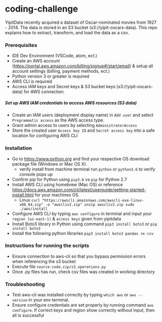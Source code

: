 # coding-challenge
YipitData recently acquired a dataset of Oscar-nominated movies from 1927 - 2014. The data is stored in an S3 bucket (s3://yipit-oscars-data). This repo explains how to extract, transform, and load the data as a csv.

### Prerequisites
- IDE Dev Environment (VSCode, atom, ect.)
- Create an AWS account (https://portal.aws.amazon.com/billing/signup#/start/email) & setup all account settings (billing, payment methods, ect.)
- Python version 3 or greater is required
- AWS CLI is required
- Access IAM keys and Secret keys & S3 bucket keys (s3://yipit-oscars-data) for AWS connection 

##### Set up AWS IAM credentials to access AWS resources (S3 data)
- Create an IAM users (deployment display name) in `Add user` and select `Programmatic access` as the AWS access type.
- Grant admin access to users by selecting `AdministratorAccess`
- Store the created user `Access key ID` and `Secret access key` into a safe location for configuring AWS CLI 

### Installation
- Go to https://www.python.org and find your respective OS download package file (Windows or Mac OS X).
  - verify install from machine terminal run `python` or `python3.6` to verify console pops up
- Confirm pip for Python using `pip3.6` vs `pip` for Python 2.7
- Install AWS CLI using homebrew (Mac OS) or reference https://docs.aws.amazon.com/cli/latest/userguide/getting-started-install.html for your machines OS.
  - Linux `curl "https://awscli.amazonaws.com/awscli-exe-linux-x86_64.zip" -o "awscliv2.zip"
unzip awscliv2.zip
sudo ./aws/install`
- Configure AWS CLI by typing `aws configure` in terminal and input your `region (us-east-1)` & `access keys` given from yipitdata
- Install Boto3 library in Python using command `pip3 install boto3` or `pip install boto3`
- Install the following python libraries `pip3 install boto3 pandas re csv`

### Instructions for running the scripts
  - Ensure connection to aws-cli so that you bypass permission errors when referencing the s3 bucket
  - Execute file `source-code.zip/s3_operations.py`
  - Once .py files has run, check csv files was created in working directory
  
### Troubleshooting
  - Test aws-cli was installed correctly by typing `which aws`  or `aws --version` in your env terminal.
  - Ensure configure credentials are set properly by running command `aws configure`. If correct keys and region show correctly without input, then all is successful
